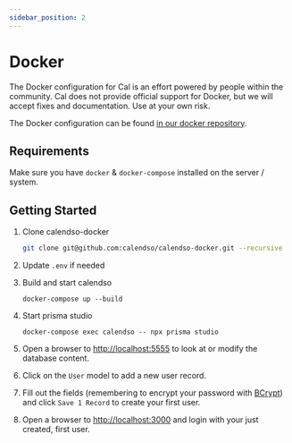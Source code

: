 ```yaml
---
sidebar_position: 2
---
```


# Docker

The Docker configuration for Cal is an effort powered by people within the community. Cal does not provide official support for Docker, but we will accept fixes and documentation. Use at your own risk.

The Docker configuration can be found [in our docker repository](https://github.com/calendso/docker).

## Requirements
Make sure you have `docker` & `docker-compose` installed on the server / system.

## Getting Started

1. Clone calendso-docker

    ```bash
    git clone git@github.com:calendso/calendso-docker.git --recursive
    ```

2. Update `.env` if needed

3. Build and start calendso

    ```
    docker-compose up --build
    ```

4. Start prisma studio
    ```
    docker-compose exec calendso -- npx prisma studio
    ```
5. Open a browser to [http://localhost:5555](http://localhost:5555) to look at or modify the database content.

6. Click on the `User` model to add a new user record.
7.  Fill out the fields (remembering to encrypt your password with [BCrypt](https://bcrypt-generator.com/)) and click `Save 1 Record` to create your first user.
8. Open a browser to [http://localhost:3000](http://localhost:3000) and login with your just created, first user.
